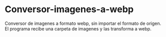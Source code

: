 # Conversor-imagenes-a-webp
Conversor de imagenes a formato webp, sin importar el formato de origen. El programa recibe una carpeta de imagenes y las transforma a webp.